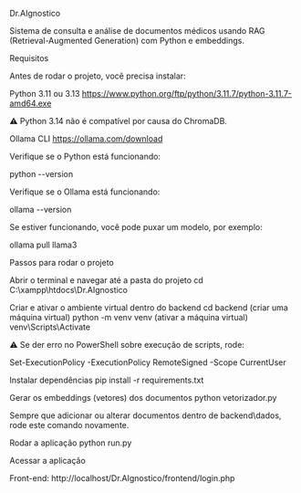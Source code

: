 Dr.AIgnostico

Sistema de consulta e análise de documentos médicos usando RAG (Retrieval-Augmented Generation) com Python e embeddings.

Requisitos

Antes de rodar o projeto, você precisa instalar:

Python 3.11 ou 3.13 https://www.python.org/ftp/python/3.11.7/python-3.11.7-amd64.exe

⚠️ Python 3.14 não é compatível por causa do ChromaDB.

Ollama CLI https://ollama.com/download

Verifique se o Python está funcionando:

python --version

Verifique se o Ollama está funcionando:

ollama --version

Se estiver funcionando, você pode puxar um modelo, por exemplo:

ollama pull llama3

Passos para rodar o projeto

Abrir o terminal e navegar até a pasta do projeto cd C:\xampp\htdocs\Dr.AIgnostico

Criar e ativar o ambiente virtual dentro do backend cd backend 
(criar uma máquina virtual) python -m venv venv 
(ativar a máquina virtual) venv\Scripts\Activate

⚠️ Se der erro no PowerShell sobre execução de scripts, rode:

Set-ExecutionPolicy -ExecutionPolicy RemoteSigned -Scope CurrentUser

Instalar dependências pip install -r requirements.txt

Gerar os embeddings (vetores) dos documentos python vetorizador.py

Sempre que adicionar ou alterar documentos dentro de backend\dados, rode este comando novamente.

Rodar a aplicação python run.py

Acessar a aplicação

Front-end: http://localhost/Dr.AIgnostico/frontend/login.php
